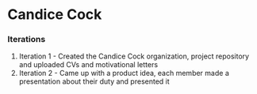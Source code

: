 # Candice Cock

### Iterations

1. Iteration 1 - Created the Candice Cock organization, project repository and uploaded CVs and motivational letters
1. Iteration 2 - Came up with a product idea, each member made a presentation about their duty and presented it
